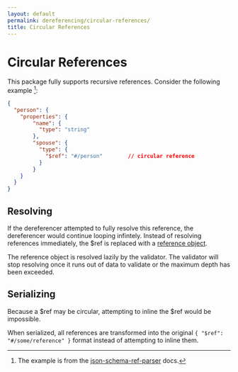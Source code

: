 ```yaml
---
layout: default
permalink: dereferencing/circular-references/
title: Circular References
---
```


# Circular References

This package fully supports recursive references.  Consider the following example [^n]:

```json
{
  "person": {
    "properties": {
        "name": {
          "type": "string"
        },
        "spouse": {
          "type": {
            "$ref": "#/person"        // circular reference
          }
        }
    }
  }
}
```

## Resolving

If the dereferencer attempted to fully resolve this reference, the dereferencer would continue looping infintely.  Instead of resolving references immediately, the $ref is replaced with a [reference object](https://github.com/machete-php/validation/blob/master/src/Reference.php).

The reference object is resolved lazily by the validator.  The validator will stop resolving once it runs out of data to validate or the maximum depth has been exceeded.

## Serializing

Because a $ref may be circular, attempting to inline the $ref would be impossible.

When serialized, all references are transformed into the original `{ "$ref": "#/some/reference" }` format instead of attempting to inline them.

[^n]: The example is from the [json-schema-ref-parser](https://github.com/BigstickCarpet/json-schema-ref-parser/blob/master/docs/README.md#circular-refs) docs.